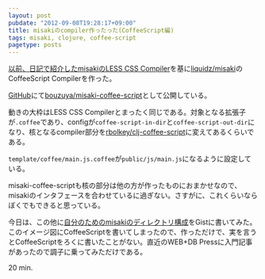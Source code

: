 ```yaml
---
layout: post
pubdate: "2012-09-08T19:28:17+09:00"
title: misakiのcompiler作ったった(CoffeeScript編)
tags: misaki, clojure, coffee-script
pagetype: posts
---
```

[以前、日記で紹介したmisakiのLESS CSS Compiler](http://bouzuya.github.com/2012/09/04/misaki-compiler-3.html)を基に[liquidz/misaki](https://github.com/liquidz/misaki)のCoffeeScript Compilerを作った。

[GitHub](https://github.com/)にて[bouzuya/misaki-coffee-script](https://github.com/bouzuya/misaki-coffee-script)として公開している。

動きの大枠はLESS CSS Compilerとまったく同じである。対象となる拡張子が`.coffee`であり、configが`coffee-script-in-dir`と`coffee-script-out-dir`になり、核となるcompiler部分を[rbolkey/clj-coffee-script](https://github.com/rbolkey/clj-coffee-script)に変えてあるくらいである。

`template/coffee/main.js.coffee`が`public/js/main.js`になるように設定している。

misaki-coffee-scriptも核の部分は他の方が作ったものにおまかせなので、misakiのインタフェースを合わせているに過ぎない。さすがに、これくらいならぼくでもできると思っている。

今日は、この他に[自分のためのmisakiのディレクトリ構成](https://gist.github.com/3671177)をGistに書いてみた。このイメージ図にCoffeeScriptを書いてしまったので、作っただけで、実を言うとCoffeeScriptをろくに書いたことがない。直近のWEB+DB Pressに入門記事があったので調子に乗ってみただけである。

20 min.
